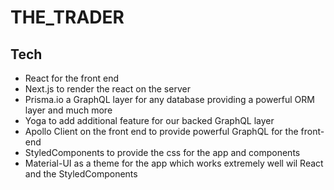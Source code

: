 # THE_TRADER

## Tech

- React for the front end
- Next.js to render the react on the server
- Prisma.io a GraphQL layer for any database providing a powerful ORM layer and much more
- Yoga to add additional feature for our backed GraphQL layer
- Apollo Client on the front end to provide powerful GraphQL for the front-end
- StyledComponents to provide the css for the app and components
- Material-UI as a theme for the app which works extremely well wil React and the StyledComponents
